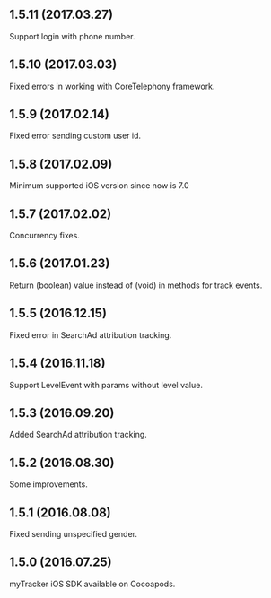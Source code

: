 ## 1.5.11 (2017.03.27)

Support login with phone number.

## 1.5.10 (2017.03.03)

Fixed errors in working with CoreTelephony framework.

## 1.5.9 (2017.02.14)

Fixed error sending custom user id.

## 1.5.8 (2017.02.09)

Minimum supported iOS version since now is 7.0

## 1.5.7 (2017.02.02)

Concurrency fixes.

## 1.5.6 (2017.01.23)

Return (boolean) value instead of (void) in methods for track events.

## 1.5.5 (2016.12.15)

Fixed error in SearchAd attribution tracking.

## 1.5.4 (2016.11.18)

Support LevelEvent with params without level value.

## 1.5.3 (2016.09.20)

Added SearchAd attribution tracking.

## 1.5.2 (2016.08.30)

Some improvements.

## 1.5.1 (2016.08.08)

Fixed sending unspecified gender.


## 1.5.0 (2016.07.25)

myTracker iOS SDK available on Cocoapods.
